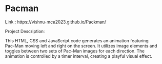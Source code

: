 # Pacman

Link : https://vishnu-mca2023.github.io/Packman/

Project Description: 

This HTML, CSS and JavaScript code generates an animation featuring Pac-Man moving left and right on the screen. It utilizes image elements and toggles between two sets of Pac-Man images for each direction. The animation is controlled by a timer interval, creating a playful visual effect.
